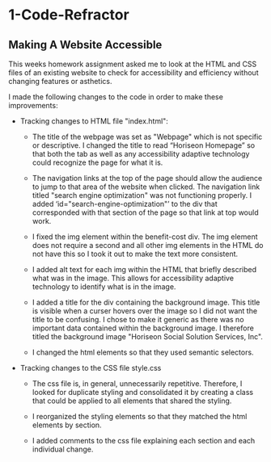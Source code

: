 # 1-Code-Refractor

## Making A Website Accessible

This weeks homework assignment asked me to look at the HTML and CSS files of an existing website to check for accessibility and efficiency without changing features or asthetics. 

I made the following changes to the code in order to make these improvements:

* Tracking changes to HTML file "index.html":

    * The title of the webpage was set as "Webpage" which is not specific or descriptive. I changed the title to read “Horiseon Homepage” so that both the tab as well as any accessibility adaptive technology could recognize the page for what it is.

    * The navigation links at the top of the page should allow the audience to jump to that area of the website when clicked. The navigation link titled "search engine optimization" was not functioning properly. I added ‘id="search-engine-optimization"’ to the div that corresponded with that section of the page so that link at top would work.

    * I fixed the img element within the benefit-cost div. The img element does not require a second </img> and all other img elements in the HTML do not have this so I took it out to make the text more consistent.

    * I added alt text for each img within the HTML that briefly described what was in the image. This allows for accessibility adaptive technology to identify what is in the image.
    
    * I added a title for the div containing the background image. This title is visible when a curser hovers over the image so I did not want the title to be confusing. I chose to make it generic as there was no important data contained within the background image. I therefore titled the background image "Horiseon Social Solution Services, Inc".

    * I changed the html elements so that they used semantic selectors.

* Tracking changes to the CSS file style.css

    * The css file is, in general, unnecessarily repetitive. Therefore, I looked for duplicate styling and consolidated it by creating a class that could be applied to all elements that shared the styling. 

    * I reorganized the styling elements so that they matched the html elements by section.

    * I added comments to the css file explaining each section and each individual change.

